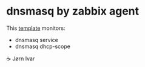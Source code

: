 dnsmasq by zabbix agent
=======================

This [template](https://www.zabbix.com/documentation/current/en/manual/xml_export_import/templates#importing) monitors:
- dnsmasq service
- dnsmasq dhcp-scope

☕️ Jørn Ivar

